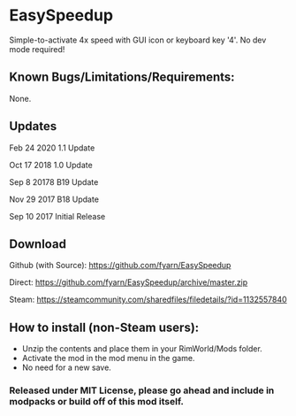 # EasySpeedup
Simple-to-activate 4x speed with GUI icon or keyboard key '4'. No dev mode required!

## Known Bugs/Limitations/Requirements:
None.

## Updates
Feb 24 2020
1.1 Update

Oct 17 2018
1.0 Update

Sep 8 20178
B19 Update

Nov 29 2017
B18 Update

Sep 10 2017
Initial Release

## Download
Github (with Source): https://github.com/fyarn/EasySpeedup

Direct: https://github.com/fyarn/EasySpeedup/archive/master.zip

Steam: https://steamcommunity.com/sharedfiles/filedetails/?id=1132557840

## How to install (non-Steam users):
- Unzip the contents and place them in your RimWorld/Mods folder.
- Activate the mod in the mod menu in the game.
- No need for a new save.

### Released under MIT License, please go ahead and include in modpacks or build off of this mod itself.

